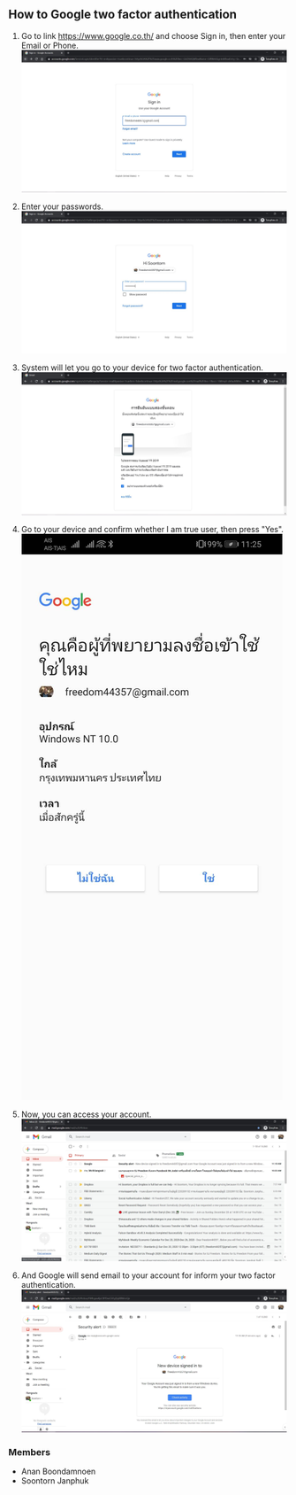 ## How to Google two factor authentication
1. Go to link https://www.google.co.th/ and choose Sign in, then enter your Email or Phone.
![01](https://github.com/AnanBoondamnoen/AnanBoondamnoen.github.io/blob/main/Google%20Authentication/Google%20Authentication_01.JPG)

2. Enter your passwords.
![02](https://github.com/AnanBoondamnoen/AnanBoondamnoen.github.io/blob/main/Google%20Authentication/Google%20Authentication_02.JPG)

3. System will let you go to your device for two factor authentication.
![03](https://github.com/AnanBoondamnoen/AnanBoondamnoen.github.io/blob/main/Google%20Authentication/Google%20Authentication_03.JPG)

4. Go to your device and confirm whether I am true user, then press "Yes".
![04](https://github.com/AnanBoondamnoen/AnanBoondamnoen.github.io/blob/main/Google%20Authentication/Google%20Authentication_04.JPG)

5. Now, you can access your account.
![05](https://github.com/AnanBoondamnoen/AnanBoondamnoen.github.io/blob/main/Google%20Authentication/Google%20Authentication_05.JPG)

6. And Google will send email to your account for inform your two factor authentication.
![06](https://github.com/AnanBoondamnoen/AnanBoondamnoen.github.io/blob/main/Google%20Authentication/Google%20Authentication_06.JPG)

### Members
- Anan Boondamnoen
- Soontorn Janphuk